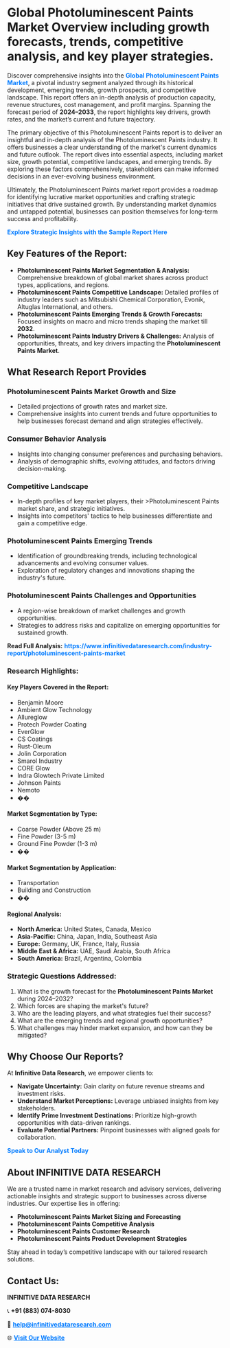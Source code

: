 <h1>Global Photoluminescent Paints Market Overview including growth forecasts, trends, competitive analysis, and key player strategies.</h1>
<p>
Discover comprehensive insights into the 
<a href="https://www.infinitivedataresearch.com/industry-report/photoluminescent-paints-market" rel="dofollow" style="color: #007BFF; text-decoration: none;"><strong>Global Photoluminescent Paints Market</strong></a>, a pivotal industry segment analyzed through its historical development, emerging trends, growth prospects, and competitive landscape. This report offers an in-depth analysis of production capacity, revenue structures, cost management, and profit margins. Spanning the forecast period of <strong>2024–2033</strong>, the report highlights key drivers, growth rates, and the market’s current and future trajectory.
</p>
<p>
The primary objective of this Photoluminescent Paints report is to deliver an insightful and in-depth analysis of the Photoluminescent Paints industry. It offers businesses a clear understanding of the market's current dynamics and future outlook. The report dives into essential aspects, including market size, growth potential, competitive landscapes, and emerging trends. By exploring these factors comprehensively, stakeholders can make informed decisions in an ever-evolving business environment.
</p>
<p>
Ultimately, the Photoluminescent Paints market report provides a roadmap for identifying lucrative market opportunities and crafting strategic initiatives that drive sustained growth. By understanding market dynamics and untapped potential, businesses can position themselves for long-term success and profitability.
</p>
<p>
<a href="https://www.infinitivedataresearch.com/request-sample/reportId=107892" style="color: #007BFF; text-decoration: none;"><strong>Explore Strategic Insights with the Sample Report Here</strong></a>
</p>

<h2>Key Features of the Report:</h2>
<ul>
<li><strong>Photoluminescent Paints Market Segmentation & Analysis:</strong> Comprehensive breakdown of global market shares across product types, applications, and regions.</li>
<li><strong>Photoluminescent Paints Competitive Landscape:</strong> Detailed profiles of industry leaders such as Mitsubishi Chemical Corporation, Evonik, Altuglas International, and others.</li>
<li><strong>Photoluminescent Paints Emerging Trends & Growth Forecasts:</strong> Focused insights on macro and micro trends shaping the market till <strong>2032</strong>.</li>
<li><strong>Photoluminescent Paints Industry Drivers & Challenges:</strong> Analysis of opportunities, threats, and key drivers impacting the <strong>Photoluminescent Paints Market</strong>.</li>
</ul>

<h2>What Research Report Provides</h2>
<h3>Photoluminescent Paints Market Growth and Size</h3>
<ul>
<li>Detailed projections of growth rates and market size.</li>
<li>Comprehensive insights into current trends and future opportunities to help businesses forecast demand and align strategies effectively.</li>
</ul>

<h3>Consumer Behavior Analysis</h3>
<ul>
<li>Insights into changing consumer preferences and purchasing behaviors.</li>
<li>Analysis of demographic shifts, evolving attitudes, and factors driving decision-making.</li>
</ul>

<h3>Competitive Landscape</h3>
<ul>
<li>In-depth profiles of key market players, their >Photoluminescent Paints market share, and strategic initiatives.</li>
<li>Insights into competitors' tactics to help businesses differentiate and gain a competitive edge.</li>
</ul>

<h3>Photoluminescent Paints Emerging Trends</h3>
<ul>
<li>Identification of groundbreaking trends, including technological advancements and evolving consumer values.</li>
<li>Exploration of regulatory changes and innovations shaping the industry's future.</li>
</ul>

<h3>Photoluminescent Paints Challenges and Opportunities</h3>
<ul>
<li>A region-wise breakdown of market challenges and growth opportunities.</li>
<li>Strategies to address risks and capitalize on emerging opportunities for sustained growth.</li>
</ul>
<p><strong>Read Full Analysis:</strong> <a href="https://www.infinitivedataresearch.com/industry-report/photoluminescent-paints-market" rel="dofollow" style="color: #007BFF; text-decoration: none;"><strong>https://www.infinitivedataresearch.com/industry-report/photoluminescent-paints-market</strong></a></p>
<h3>Research Highlights:</h3>
<h4>Key Players Covered in the Report:</h4>
<ul><li>Benjamin Moore</li><li>Ambient Glow Technology</li><li>Allureglow</li><li>Protech Powder Coating</li><li>EverGlow</li><li>CS Coatings</li><li>Rust-Oleum</li><li>Jolin Corporation</li><li>Smarol Industry</li><li>CORE Glow</li><li>Indra Glowtech Private Limited</li><li>Johnson Paints</li><li>Nemoto</li><li>��</li></ul>
<h4>Market Segmentation by Type:</h4>
<ul><li>Coarse Powder (Above 25 m)</li><li>Fine Powder (3-5 m)</li><li>Ground Fine Powder (1-3 m)</li><li>��</li></ul>
<h4>Market Segmentation by Application:</h4>
<ul><li>Transportation</li><li>Building and Construction</li><li>��</li></ul>

<h4>Regional Analysis:</h4>
<ul>
<li><strong>North America:</strong> United States, Canada, Mexico</li>
<li><strong>Asia-Pacific:</strong> China, Japan, India, Southeast Asia</li>
<li><strong>Europe:</strong> Germany, UK, France, Italy, Russia</li>
<li><strong>Middle East & Africa:</strong> UAE, Saudi Arabia, South Africa</li>
<li><strong>South America:</strong> Brazil, Argentina, Colombia</li>
</ul>

<h3>Strategic Questions Addressed:</h3>
<ol>
<li>What is the growth forecast for the <strong>Photoluminescent Paints Market</strong> during 2024–2032?</li>
<li>Which forces are shaping the market's future?</li>
<li>Who are the leading players, and what strategies fuel their success?</li>
<li>What are the emerging trends and regional growth opportunities?</li>
<li>What challenges may hinder market expansion, and how can they be mitigated?</li>
</ol>

<h2>Why Choose Our Reports?</h2>
<p>At <strong>Infinitive Data Research</strong>, we empower clients to:</p>
<ul>
<li><strong>Navigate Uncertainty:</strong> Gain clarity on future revenue streams and investment risks.</li>
<li><strong>Understand Market Perceptions:</strong> Leverage unbiased insights from key stakeholders.</li>
<li><strong>Identify Prime Investment Destinations:</strong> Prioritize high-growth opportunities with data-driven rankings.</li>
<li><strong>Evaluate Potential Partners:</strong> Pinpoint businesses with aligned goals for collaboration.</li>
</ul>
<p><a href="https://www.infinitivedataresearch.com/industry-report/photoluminescent-paints-market" rel="dofollow" style="color: #007BFF; text-decoration: none;"><strong>Speak to Our Analyst Today</strong></a></p>

<h2>About INFINITIVE DATA RESEARCH</h2>
<p>We are a trusted name in market research and advisory services, delivering actionable insights and strategic support to businesses across diverse industries. Our expertise lies in offering:</p>
<ul>
<li><strong>Photoluminescent Paints Market Sizing and Forecasting</strong></li>
<li><strong>Photoluminescent Paints Competitive Analysis</strong></li>
<li><strong>Photoluminescent Paints Customer Research</strong></li>
<li><strong>Photoluminescent Paints Product Development Strategies</strong></li>
</ul>
<p>Stay ahead in today’s competitive landscape with our tailored research solutions.</p>

<h2>Contact Us:</h2>
<p><strong>INFINITIVE DATA RESEARCH</strong></p>
<p>📞 <strong>+91 (883) 074-8030</strong></p>
<p>📧 <strong><a href="mailto:help@infinitivedataresearch.com" style="color: #007BFF;">help@infinitivedataresearch.com</a></strong></p>
<p>🌐 <strong><a href="https://www.infinitivedataresearch.com" rel="dofollow" style="color: #007BFF;">Visit Our Website</a></strong></p>